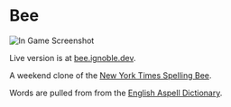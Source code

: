 # Bee

![In Game Screenshot](https://raw.githubusercontent.com/baetheus/bee/master/static/screenshot-1.jpeg)

Live version is at [bee.ignoble.dev](https://bee.ignoble.dev).

A weekend clone of the [New York Times Spelling Bee](https://www.nytimes.com/puzzles/spelling-bee).

Words are pulled from from the [English Aspell Dictionary](http://aspell.net/).

